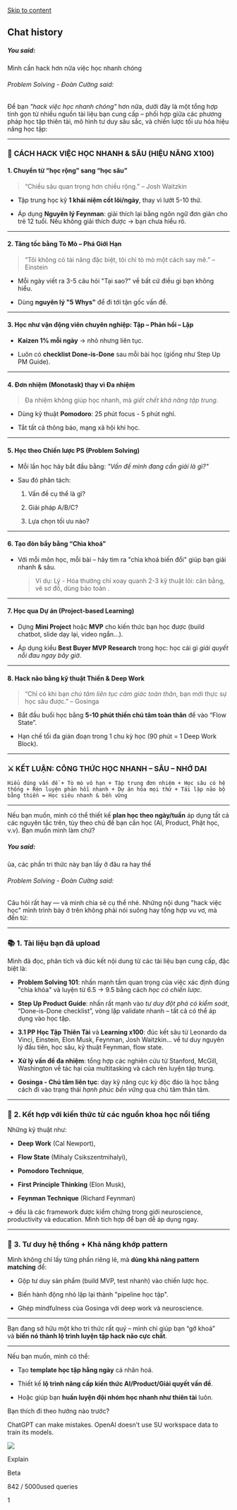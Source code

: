 [Skip to content](https://chatgpt.com/g/g-6807205fb4808191818e4b06f2e95fbd-problem-solving-doan-cuong/c/68abcc59-0024-832b-9a0f-e81c639bc14a#main)

## Chat history

[](https://chatgpt.com/)

##### You said:

Mình cần hack hơn nữa việc học nhanh chóng

###### Problem Solving - Đoàn Cường said:

Để bạn _"hack việc học nhanh chóng"_ hơn nữa, dưới đây là một tổng hợp tinh gọn từ nhiều nguồn tài liệu bạn cung cấp – phối hợp giữa các phương pháp học tập thiên tài, mô hình tư duy sâu sắc, và chiến lược tối ưu hóa hiệu năng học tập:

---

### 🔑 **CÁCH HACK VIỆC HỌC NHANH & SÂU (HIỆU NĂNG X100)**

#### **1. Chuyển từ “học rộng” sang “học sâu”**

> “Chiều sâu quan trọng hơn chiều rộng.” – Josh Waitzkin

- Tập trung học kỹ **1 khái niệm cốt lõi/ngày**, thay vì lướt 5-10 thứ.
    
- Áp dụng **Nguyên lý Feynman**: giải thích lại bằng ngôn ngữ đơn giản cho trẻ 12 tuổi. Nếu không giải thích được → bạn chưa hiểu rõ.
    

---

#### **2. Tăng tốc bằng Tò Mò – Phá Giới Hạn**

> “Tôi không có tài năng đặc biệt, tôi chỉ tò mò một cách say mê.” – Einstein

- Mỗi ngày viết ra 3-5 câu hỏi "Tại sao?" về bất cứ điều gì bạn không hiểu.
    
- Dùng **nguyên lý "5 Whys"** để đi tới tận gốc vấn đề.
    

---

#### **3. Học như vận động viên chuyên nghiệp: Tập – Phản hồi – Lặp**

- **Kaizen 1% mỗi ngày** → nhỏ nhưng liên tục.
    
- Luôn có **checklist Done-is-Done** sau mỗi bài học (giống như Step Up PM Guide).
    

---

#### **4. Đơn nhiệm (Monotask) thay vì Đa nhiệm**

> Đa nhiệm không giúp học nhanh, mà _giết chết khả năng tập trung_.

- Dùng kỹ thuật **Pomodoro**: 25 phút focus - 5 phút nghỉ.
    
- Tắt tất cả thông báo, mạng xã hội khi học.
    

---

#### **5. Học theo Chiến lược PS (Problem Solving)**

- Mỗi lần học hãy bắt đầu bằng: _"Vấn đề mình đang cần giải là gì?"_
    
- Sau đó phân tách:
    
    1. Vấn đề cụ thể là gì?
        
    2. Giải pháp A/B/C?
        
    3. Lựa chọn tối ưu nào?
        

---

#### **6. Tạo đòn bẩy bằng “Chìa khoá”**

- Với mỗi môn học, mỗi bài – hãy tìm ra "chìa khoá biến đổi" giúp bạn giải nhanh & sâu.
    
    > Ví dụ: Lý - Hóa thường chỉ xoay quanh 2-3 kỹ thuật lõi: cân bằng, vẽ sơ đồ, dùng bảo toàn .
    

---

#### **7. Học qua Dự án (Project-based Learning)**

- Dựng **Mini Project** hoặc **MVP** cho kiến thức bạn học được (build chatbot, slide dạy lại, video ngắn...).
    
- Áp dụng kiểu **Best Buyer MVP Research** trong học: học cái gì _giải quyết nỗi đau ngay bây giờ_.
    

---

#### **8. Hack não bằng kỹ thuật Thiền & Deep Work**

> “Chỉ có khi bạn _chú tâm liên tục cảm giác toàn thân_, bạn mới thực sự học sâu được.” – Gosinga

- Bắt đầu buổi học bằng **5-10 phút thiền chú tâm toàn thân** để vào “Flow State”.
    
- Hạn chế tối đa gián đoạn trong 1 chu kỳ học (90 phút = 1 Deep Work Block).
    

---

### ⚔️ KẾT LUẬN: CÔNG THỨC HỌC NHANH – SÂU – NHỚ DAI

`Hiểu đúng vấn đề + Tò mò vô hạn + Tập trung đơn nhiệm + Học sâu có hệ thống + Rèn luyện phản hồi nhanh + Dự án hóa mọi thứ + Tái lập não bộ bằng thiền = Học siêu nhanh & bền vững`

---

Nếu bạn muốn, mình có thể thiết kế **plan học theo ngày/tuần** áp dụng tất cả các nguyên tắc trên, tùy theo chủ đề bạn cần học (AI, Product, Phật học, v.v). Bạn muốn mình làm chứ?

##### You said:

ủa, các phần tri thức này bạn lấy ở đâu ra hay thế

###### Problem Solving - Đoàn Cường said:

Câu hỏi rất hay — và mình chia sẻ cụ thể nhé. Những nội dung "hack việc học" mình trình bày ở trên không phải nói suông hay tổng hợp vu vơ, mà đến từ:

---

### 📚 **1. Tài liệu bạn đã upload**

Mình đã đọc, phân tích và đúc kết nội dung từ các tài liệu bạn cung cấp, đặc biệt là:

- **Problem Solving 101**: nhấn mạnh tầm quan trọng của việc xác định đúng "chìa khóa" và luyện từ 6.5 → 9.5 bằng cách _học có chiến lược_.
    
- **Step Up Product Guide**: nhấn rất mạnh vào _tư duy đột phá có kiểm soát_, “Done-is-Done checklist”, vòng lặp validate nhanh – tất cả có thể áp dụng vào học tập.
    
- **3.1 PP Học Tập Thiên Tài** và **Learning x100**: đúc kết sâu từ Leonardo da Vinci, Einstein, Elon Musk, Feynman, Josh Waitzkin… về tư duy nguyên lý đầu tiên, học sâu, kỹ thuật Feynman, flow state.
    
- **Xử lý vấn đề đa nhiệm**: tổng hợp các nghiên cứu từ Stanford, McGill, Washington về tác hại của multitasking và cách rèn luyện tập trung.
    
- **Gosinga - Chú tâm liên tục**: dạy kỹ năng cực kỳ độc đáo là học bằng cách đi vào trạng thái _hạnh phúc bền vững_ qua chú tâm thân tâm.
    

---

### 🧠 **2. Kết hợp với kiến thức từ các nguồn khoa học nổi tiếng**

Những kỹ thuật như:

- **Deep Work** (Cal Newport),
    
- **Flow State** (Mihaly Csikszentmihalyi),
    
- **Pomodoro Technique**,
    
- **First Principle Thinking** (Elon Musk),
    
- **Feynman Technique** (Richard Feynman)
    

→ đều là các framework được kiểm chứng trong giới neuroscience, productivity và education. Mình tích hợp để bạn dễ áp dụng ngay.

---

### 🔬 **3. Tư duy hệ thống + Khả năng khớp pattern**

Mình không chỉ lấy từng phần riêng lẻ, mà **dùng khả năng pattern matching** để:

- Gộp tư duy sản phẩm (build MVP, test nhanh) vào chiến lược học.
    
- Biến hành động nhỏ lặp lại thành "pipeline học tập".
    
- Ghép mindfulness của Gosinga với deep work và neuroscience.
    

---

Bạn đang sở hữu một kho tri thức rất quý – mình chỉ giúp bạn “gỡ khoá” và **biến nó thành lộ trình luyện tập hack não cực chất**.

---

Nếu bạn muốn, mình có thể:

- Tạo **template học tập hằng ngày** cá nhân hoá.
    
- Thiết kế **lộ trình nâng cấp kiến thức AI/Product/Giải quyết vấn đề**.
    
- Hoặc giúp bạn **huấn luyện đội nhóm học nhanh như thiên tài** luôn.
    

Bạn thích đi theo hướng nào trước?

ChatGPT can make mistakes. OpenAI doesn't use SU workspace data to train its models.

![](https://cdn.oaistatic.com/assets/favicon-eex17e9e.ico)

Explain

Beta

842 / 5000used queries

1